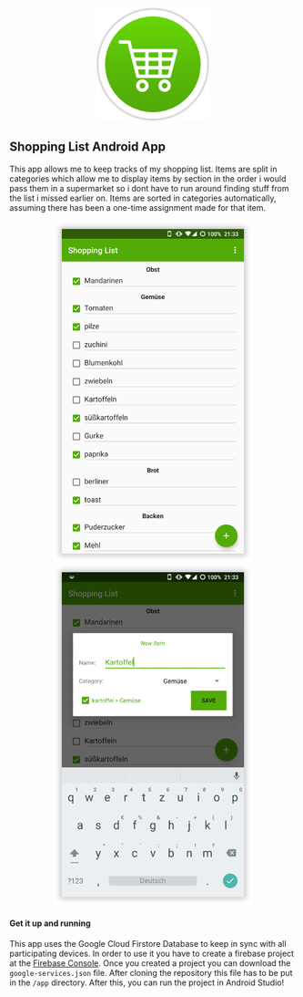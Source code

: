 <p align="center">
  <img src="https://github.com/jschiefner/shopping-list-android/blob/master/photoshop/Icon.png?raw=true" width="200" alt="Shopping List Icon">
</p>

## Shopping List Android App

This app allows me to keep tracks of my shopping list. Items are split in categories which allow me to display items by section in the order i would pass them in a supermarket so i dont have to run around finding stuff from the list i missed earlier on. Items are sorted in categories automatically, assuming there has been a one-time assignment made for that item.

<p align="center">
  <img src="https://github.com/jschiefner/shopping-list-android/blob/master/photoshop/screenshot_shopping_list.png?raw=true" width="350" alt="Shopping List Icon">
  <img src="https://github.com/jschiefner/shopping-list-android/blob/master/photoshop/screenshot_item_add.png?raw=true" width="350" alt="Shopping List Icon"></p>

#### Get it up and running

This app uses the Google Cloud Firstore Database to keep in sync with all participating devices. In order to use it you have to create a firebase project at the [Firebase Console](https://console.firebase.google.com). Once you created a project you can download the `google-services.json` file. After cloning the repository this file has to be put in the `/app` directory. After this, you can run the project in Android Studio!
